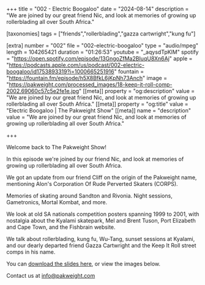 +++
title = "002 - Electric Boogaloo"
date = "2024-08-14"
description = "We are joined by our great friend Nic, and look at memories of growing up rollerblading all over South Africa."

[taxonomies]
tags = ["friends","rollerblading","gazza cartwright","kung fu"]

[extra]
number = "002"
file = "002-electric-boogaloo"
type = "audio/mpeg"
length = 104265421
duration = "01:26:53"
youtube = "_aqysdTpKlM"
spotify = "https://open.spotify.com/episode/13GngoZfMa2BIuqU8Xn6Aj"
apple = "https://podcasts.apple.com/us/podcast/002-electric-boogaloo/id1753893319?i=1000665251916"
fountain = "https://fountain.fm/episode/h5X8BfkL6jKpNh73Anch"
image = "https://pakweight.com/processed_images/18-keep-it-roll-comp-2002.69060c57c5e2fe1e.jpg"
[[meta]]
property = "og:description"
value = "We are joined by our great friend Nic, and look at memories of growing up rollerblading all over South Africa."
[[meta]]
property = "og:title"
value = "Electric Boogaloo | The Pakweight Show"
[[meta]]
name = "description"
value = "We are joined by our great friend Nic, and look at memories of growing up rollerblading all over South Africa."

+++

Welcome back to The Pakweight Show!

In this episode we're joined by our friend Nic, and look at memories of growing up rollerblading all over South Africa.

We got an update from our friend Cliff on the origin of the Pakweight name, mentioning Alon's Corporation Of Rude Perverted Skaters (CORPS).

Memories of skating around Sandton and Rivonia. Night sessions, Gametronics, Mortal Kombat, and more.

We look at old SA nationals competition posters spanning 1999 to 2001, with nostalgia about the Kyalami skatepark, Mel and Brent Tuson, Port Elizabeth and Cape Town,
and the Fishbrain website.

We talk about rollerblading, kung fu, Wu-Tang, sunset sessions at Kyalami, and our dearly departed friend Gazza Cartwright and the Keep It Roll street comps in his name.

You can [download the slides here](slides.pdf), or view the images below.

Contact us at [info@pakweight.com](mailto:info@pakweight.com)
